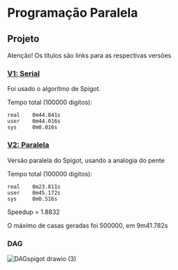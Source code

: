 # Programação Paralela
## Projeto

Atenção! Os títulos são links para as respectivas versões

### [V1: Serial](https://github.com/titoco3000/Paralela/blob/main/projeto/spigot/serial/main.c)

Foi usado o algorítmo de Spigot.

Tempo total (100000 digitos): 

    real    0m44.841s
    user    0m44.016s
    sys     0m0.016s

### [V2: Paralela](https://github.com/titoco3000/Paralela/blob/main/projeto/spigot/paralelo/main.c)

Versão paralela do Spigot, usando a analogia do pente

Tempo total (100000 digitos): 

    real    0m23.811s
    user    0m45.172s
    sys     0m0.516s
   
Speedup = 1.8832

O máximo de casas geradas foi 500000, em 9m41.782s
    
### DAG

![DAGspigot drawio (3)](https://github.com/titoco3000/Paralela/assets/28358812/bf2cd97b-1203-4148-8aaf-281ae6471fb2)
